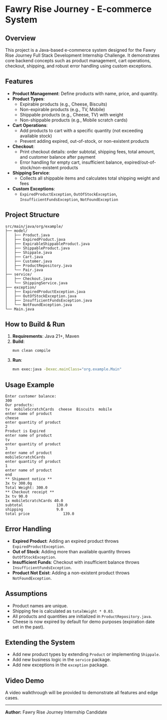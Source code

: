 # Fawry Rise Journey - E-commerce System

## Overview
This project is a Java-based e-commerce system designed for the Fawry Rise Journey Full Stack Development Internship Challenge. It demonstrates core backend concepts such as product management, cart operations, checkout, shipping, and robust error handling using custom exceptions.

## Features
- **Product Management**: Define products with name, price, and quantity.
- **Product Types**:
  - Expirable products (e.g., Cheese, Biscuits)
  - Non-expirable products (e.g., TV, Mobile)
  - Shippable products (e.g., Cheese, TV) with weight
  - Non-shippable products (e.g., Mobile scratch cards)
- **Cart Operations**:
  - Add products to cart with a specific quantity (not exceeding available stock)
  - Prevent adding expired, out-of-stock, or non-existent products
- **Checkout**:
  - Print checkout details: order subtotal, shipping fees, total amount, and customer balance after payment
  - Error handling for empty cart, insufficient balance, expired/out-of-stock/non-existent products
- **Shipping Service**:
  - Collects all shippable items and calculates total shipping weight and fees
- **Custom Exceptions**:
  - `ExpiredProductException`, `OutOfStockException`, `InsufficientFundsException`, `NotFoundException`

## Project Structure
```
src/main/java/org/example/
├── model/
│   ├── Product.java
│   ├── ExpiredProduct.java
│   ├── ExpirableShippableProduct.java
│   ├── ShippableProduct.java
│   ├── Shippale.java
│   ├── Cart.java
│   ├── Customer.java
│   ├── ProductRepository.java
│   └── Pair.java
├── service/
│   ├── Checkout.java
│   └── ShippingService.java
├── exception/
│   ├── ExpiredProductException.java
│   ├── OutOfStockException.java
│   ├── InsufficientFundsException.java
│   └── NotFoundException.java
└── Main.java
```

## How to Build & Run
1. **Requirements**: Java 21+, Maven
2. **Build**:
   ```sh
   mvn clean compile
   ```
3. **Run**:
   ```sh
   mvn exec:java -Dexec.mainClass="org.example.Main"
   ```

## Usage Example
```
Enter customer balance:
300
Our products:
tv  mobileScratchCards  cheese  Biscuits  mobile  
enter name of product
cheese
enter quantity of product
2
Product is Expired
enter name of product
tv
enter quantity of product
3
enter name of product
mobileScratchCards
enter quantity of product
1
enter name of product
end
** Shipment notice **
3x tv 300.0g
Total Weight: 300.0
** Checkout receipt **
3x tv 90.0
1x mobileScratchCards 40.0
subtotal               130.0
shipping               9.0
total price               139.0
```

## Error Handling
- **Expired Product**: Adding an expired product throws `ExpiredProductException`.
- **Out of Stock**: Adding more than available quantity throws `OutOfStockException`.
- **Insufficient Funds**: Checkout with insufficient balance throws `InsufficientFundsException`.
- **Product Not Exist**: Adding a non-existent product throws `NotFoundException`.

## Assumptions
- Product names are unique.
- Shipping fee is calculated as `totalWeight * 0.03`.
- All products and quantities are initialized in `ProductRepository.java`.
- Cheese is now expired by default for demo purposes (expiration date set in the past).

## Extending the System
- Add new product types by extending `Product` or implementing `Shippale`.
- Add new business logic in the `service` package.
- Add new exceptions in the `exception` package.

## Video Demo
A video walkthrough will be provided to demonstrate all features and edge cases.

---
**Author:** Fawry Rise Journey Internship Candidate
